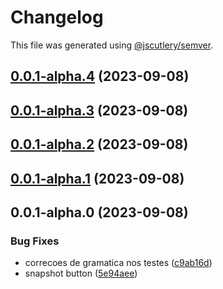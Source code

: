 # Changelog

This file was generated using [@jscutlery/semver](https://github.com/jscutlery/semver).

## [0.0.1-alpha.4](https://gitlab.ir7.com.br/r7/front-monorepo/compare/ui-base-components-0.0.1-alpha.3...ui-base-components-0.0.1-alpha.4) (2023-09-08)

## [0.0.1-alpha.3](https://gitlab.ir7.com.br/r7/front-monorepo/compare/ui-base-components-0.0.1-alpha.2...ui-base-components-0.0.1-alpha.3) (2023-09-08)

## [0.0.1-alpha.2](https://gitlab.ir7.com.br/r7/front-monorepo/compare/ui-base-components-0.0.1-alpha.1...ui-base-components-0.0.1-alpha.2) (2023-09-08)

## [0.0.1-alpha.1](https://gitlab.ir7.com.br/r7/front-monorepo/compare/ui-base-components-0.0.1-alpha.0...ui-base-components-0.0.1-alpha.1) (2023-09-08)

## 0.0.1-alpha.0 (2023-09-08)

### Bug Fixes

- correcoes de gramatica nos testes ([c9ab16d](https://gitlab.ir7.com.br/r7/front-monorepo/commit/c9ab16d797127f072c225b35735cf487320d2c2e))
- snapshot button ([5e94aee](https://gitlab.ir7.com.br/r7/front-monorepo/commit/5e94aee3ffa334936648aa0ea96d53c127913f3d))
